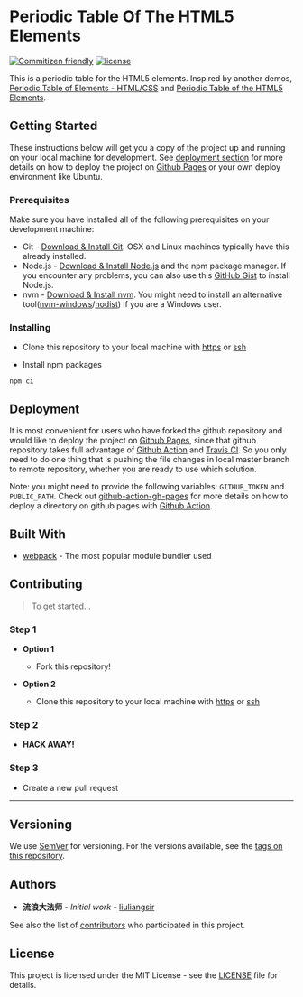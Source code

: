 # Periodic Table Of The HTML5 Elements

[![Commitizen friendly](https://img.shields.io/badge/commitizen-friendly-brightgreen.svg)](http://commitizen.github.io/cz-cli/)
[![license](https://img.shields.io/github/license/mashape/apistatus.svg)](https://github.com/velenir/html-webpack-template-pug/blob/master/LICENSE)


This is a periodic table for the HTML5 elements. Inspired by another demos, [Periodic Table of Elements - HTML/CSS](https://codepen.io/ankit567/pen/wxbYXE) and [Periodic Table of the HTML5 Elements](http://www.xuanfengge.com/funny/html5/element/).

## Getting Started

These instructions below will get you a copy of the project up and running on your local machine for development. See [deployment section](#deployment) for more details on how to deploy the project on [Github Pages](https://pages.github.com/) or your own deploy environment like Ubuntu.

### Prerequisites

Make sure you have installed all of the following prerequisites on your development machine:

- Git - [Download & Install Git](https://git-scm.com/downloads). OSX and Linux machines typically have this already installed.
- Node.js - [Download & Install Node.js](https://nodejs.org/en/download/) and the npm package manager. If you encounter any problems, you can also use this [GitHub Gist](https://gist.github.com/isaacs/579814) to install Node.js.
- nvm - [Download & Install nvm](https://github.com/creationix/nvm). You might need to install an alternative tool([nvm-windows](https://github.com/coreybutler/nvm-windows)/[nodist](https://github.com/marcelklehr/nodist)) if you are a Windows user.

### Installing

- Clone this repository to your local machine with [https](https://github.com/liuliangsir/periodic-table-of-the-html5-elements.git) or [ssh](git@github.com:liuliangsir/periodic-table-of-the-html5-elements.git)

- Install npm packages

```shell
npm ci
```

## Deployment

It is most convenient for users who have forked the github repository and would like to deploy the project on [Github Pages](https://pages.github.com/), since that github repository takes full advantage of [Github Action](https://developer.github.com/actions/) and [Travis CI](https://travis-ci.com/). So you only need to do one thing that is pushing the file changes in local master branch to remote repository, whether you are ready to use which solution.

Note: you might need to provide the following variables: `GITHUB_TOKEN` and `PUBLIC_PATH`. Check out [github-action-gh-pages](https://github.com/nchaulet/github-action-gh-pages/tree/master) for more details on how to deploy a directory on github pages with [Github Action](https://developer.github.com/actions/).

## Built With

- [webpack](https://webpack.js.org/) - The most popular module bundler used

## Contributing

> To get started...

### Step 1

- **Option 1**
  - Fork this repository!

- **Option 2**
  - Clone this repository to your local machine with [https](https://github.com/liuliangsir/periodic-table-of-the-html5-elements.git) or [ssh](git@github.com:liuliangsir/periodic-table-of-the-html5-elements.git)

### Step 2

- **HACK AWAY!**

### Step 3

- Create a new pull request

---

## Versioning

We use [SemVer](http://semver.org/) for versioning. For the versions available, see the [tags on this repository](https://github.com/liuliangsir/periodic-table-of-the-html5-elements/tags).

## Authors

* **流浪大法师** - *Initial work* - [liuliangsir](https://github.com/liuliangsir)

See also the list of [contributors](https://github.com/liuliangsir/periodic-table-of-the-html5-elements/graphs/contributors) who participated in this project.

## License

This project is licensed under the MIT License - see the [LICENSE](https://github.com/liuliangsir/periodic-table-of-the-html5-elements/blob/master/LICENSE) file for details.
